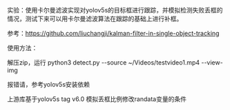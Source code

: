 实验：使用卡尔曼滤波实现对yolov5s的目标框进行跟踪，并模拟检测失败丢框的情况，测试下来可以用卡尔曼滤波算法在跟踪的基础上进行补框。

参考：https://github.com/liuchangji/kalman-filter-in-single-object-tracking 


使用方法：

解压zip，运行  python3 detect.py --source ~/Videos/testvideo1.mp4 --view-img 

报错请，参考yolov5s安装依赖


上游库基于yolov5s tag v6.0
模拟丢框比例修改randata变量的条件
